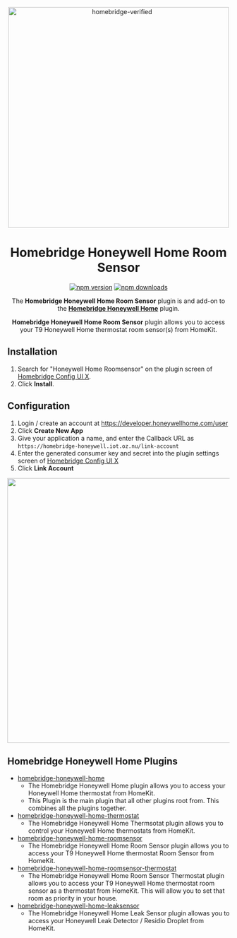 <span align="center">

<a href="https://github.com/homebridge/verified/blob/master/verified-plugins.json"><img alt="homebridge-verified" src="https://raw.githubusercontent.com/homebridge-plugins/homebridge-honeywell-home/master/honeywell/Homebridge_x_Honeywell.svg?sanitize=true" width="500px"></a>

# Homebridge Honeywell Home Room Sensor

<a href="https://www.npmjs.com/package/homebridge-honeywell-home-roomsensor"><img title="npm version" src="https://badgen.net/npm/v/homebridge-honeywell-home-roomsensor" ></a>
<a href="https://www.npmjs.com/package/homebridge-honeywell-home-roomsensor"><img title="npm downloads" src="https://badgen.net/npm/dt/homebridge-honeywell-home-roomsensor" ></a>

The **Homebridge Honeywell Home Room Sensor** plugin is and add-on to the [**Homebridge Honeywell Home**](https://www.npmjs.com/package/homebridge-honeywell-home) plugin.

**Homebridge Honeywell Home Room Sensor** plugin allows you to access your T9 Honeywell Home thermostat room sensor(s) from HomeKit.

</p>

</span>

## Installation

1. Search for "Honeywell Home Roomsensor" on the plugin screen of [Homebridge Config UI X](https://github.com/oznu/homebridge-config-ui-x).
2. Click **Install**.

## Configuration

1. Login / create an account at https://developer.honeywellhome.com/user
2. Click **Create New App**
3. Give your application a name, and enter the Callback URL as `https://homebridge-honeywell.iot.oz.nu/link-account`
4. Enter the generated consumer key and secret into the plugin settings screen of [Homebridge Config UI X](https://github.com/oznu/homebridge-config-ui-x)
5. Click **Link Account**

  <p align="center">

  <img src="https://user-images.githubusercontent.com/9875439/90537529-0b7cad00-e143-11ea-8c49-6820ccdec3bb.png" width="600px">

  </p>

## Homebridge Honeywell Home Plugins

- [homebridge-honeywell-home](https://github.com/donavanbecker/homebridge-honeywell-home)
  - The Homebridge Honeywell Home plugin allows you to access your Honeywell Home thermostat from HomeKit.
  - This Plugin is the main plugin that all other plugins root from. This combines all the plugins together.
- [homebridge-honeywell-home-thermostat](https://github.com/donavanbecker/homebridge-honeywell-home-thermostat)
  - The Homebridge Honeywell Home Thermsotat plugin allows you to control your Honeywell Home thermostats from HomeKit.
- [homebridge-honeywell-home-roomsensor](https://github.com/donavanbecker/homebridge-honeywell-home-roomsensor)
  - The Homebridge Honeywell Home Room Sensor plugin allows you to access your T9 Honeywell Home thermostat Room Sensor from HomeKit.
- [homebridge-honeywell-home-roomsensor-thermostat](https://github.com/donavanbecker/homebridge-honeywell-home-roomsensor-thermostat)
  - The Homebridge Honeywell Home Room Sensor Thermostat plugin allows you to access your T9 Honeywell Home thermostat room sensor as a thermostat from HomeKit. This will allow you to set that room as priority in your house.
- [homebridge-honeywell-home-leaksensor](https://github.com/donavanbecker/homebridge-honeywell-leak)
  - The Homebridge Honeywell Home Leak Sensor plugin allowas you to access your Honeywell Leak Detector / Residio Droplet from HomeKit.
